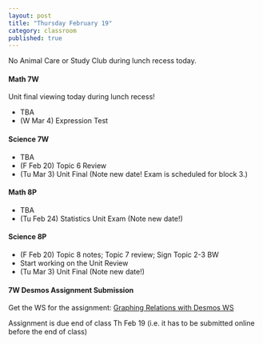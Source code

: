 ```yaml
---
layout: post
title: "Thursday February 19"
category: classroom
published: true
---
```

<div class="alert alert-danger" role="alert">
<p>No Animal Care or Study Club during lunch recess today.</p>
</div>

#### Math 7W
Unit final viewing today during lunch recess!

* TBA
* (W Mar 4) Expression Test

#### Science 7W
* TBA
* (F Feb 20) Topic 6 Review
* (Tu Mar 3) Unit Final (Note new date! Exam is scheduled for block 3.)

#### Math 8P
* TBA
* (Tu Feb 24) Statistics Unit Exam (Note new date!)

#### Science 8P
* (F Feb 20) Topic 8 notes; Topic 7 review; Sign Topic 2-3 BW
* Start working on the Unit Review
* (Tu Mar 3) Unit Final (Note new date!)

#### 7W Desmos Assignment Submission
<p>Get the WS for the assignment: <a href="https://www.dropbox.com/s/5k4s920aipmr0wb/WS%20on%20Graphing%20Relations%20Desmos%20-%20Dr.%20Pineda%27s%20version.pdf?dl=0">Graphing Relations with Desmos WS</a></p>
<p>Assignment is due end of class Th Feb 19 (i.e. it has to be submitted online before the end of class)</p>
<script type="text/javascript" src="http://form.jotform.ca/jsform/50483102277248"></script>

